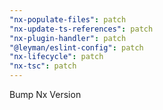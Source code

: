 ```yaml
---
"nx-populate-files": patch
"nx-update-ts-references": patch
"nx-plugin-handler": patch
"@leyman/eslint-config": patch
"nx-lifecycle": patch
"nx-tsc": patch
---
```


Bump Nx Version
